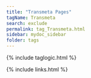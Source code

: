 ```yaml
---
title: "Transmeta Pages"
tagName: Transmeta
search: exclude
permalink: tag_Transmeta.html
sidebar: mydoc_sidebar
folder: tags
---
```

{% include taglogic.html %}

{% include links.html %}
